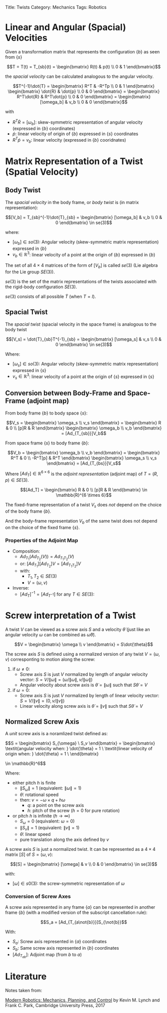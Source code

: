 Title: Twists
Category: Mechanics
Tags: Robotics

# Linear and Angular (Spacial) Velocities

Given a transformation matrix that represents the configuration $\{b\}$ as seen from $\{s\}$

$$T = T(t) = T_{sb}(t) = \begin{bmatrix} R(t) & p(t) \\ 0 & 1 \end{bmatrix}$$

the *spacial velocity* can be calculated analogous to the angular velocity.

$$T^{-1}\dot{T} =
\begin{bmatrix}
R^T & -R^Tp \\
0 & 1
\end{bmatrix}
\begin{bmatrix}
\dot{R} & \dot{p} \\
0 & 0
\end{bmatrix} =
\begin{bmatrix}
R^T\dot{R} & R^T\dot{p} \\
0 & 0
\end{bmatrix} =
\begin{bmatrix}
[\omega_b] & v_b \\
0 & 0
\end{bmatrix}$$

with

- $R^T\dot{R} = [\omega_b]$: skew-symmetric representation of angular velocity (expressed in $\{b\}$ coordinates)
- $\dot{p}$: linear velocity of origin of $\{b\}$ expressed in $\{s\}$ coordinates
- $R^T\dot{p} = v_b$: linear velocity (expressed in $\{b\}$ cooridnates)


# Matrix Representation of a Twist (Spatial Velocity)

## Body Twist

The *spacial velocity* in the body frame, or *body twist* is (in matrix representation):

$$[V_b] = T_{sb}^{-1}\dot{T}_{sb} = 
\begin{bmatrix}
[\omega_b] & v_b \\
0 & 0
\end{bmatrix}
\in se(3)$$

where:

- $[\omega_b] \in so(3)$: Angular velocity (skew-symmetric matrix representation) expressed in $\{b\}$
- $v_b \in \mathbb{R}^3$: linear velocity of a point at the origin of $\{b\}$ expressed in $\{b\}$

The set of all $4 \times 4$ matrices of the form of $[V_b]$ is called $se(3)$ (Lie algebra for the Lie group $SE(3)$).

$se(3)$ is the set of the matrix representations of the twists associated with the rigid-body configuration $SE(3)$.

$se(3)$ consists of all possible $\dot{T}$ (when $T= I$).

## Spacial Twist

The *spacial twist* (spacial velocity in the space frame) is analogous to the body twist 

$$[V_s] = \dot{T}_{sb}T^{-1}_{sb} = 
\begin{bmatrix}
[\omega_s] & v_s \\
0 & 0
\end{bmatrix}
\in se(3)$$

Where:

- $[\omega_s] \in so(3)$: Angular velocity (skew-symmetric matrix representation) expressed in $\{s\}$
- $v_s \in \mathbb{R}^3$: linear velocity of a point at the origin of $\{s\}$ expressed in $\{s\}$

## Conversion between Body-Frame and Space-Frame (adjoint map)


From body frame $\{b\}$ to body space $\{s\}$:

$$V_s =
\begin{bmatrix}
\omega_s \\
v_s
\end{bmatrix} =
\begin{bmatrix}
R & 0 \\
[p]R & R
\end{bmatrix}
\begin{bmatrix}
\omega_b \\
v_b
\end{bmatrix} =
[Ad_{T_{sb}}]V_b$$

From space frame $\{s\}$ to body frame $\{b\}$:

$$V_b =
\begin{bmatrix}
\omega_b \\
v_b
\end{bmatrix} =
\begin{bmatrix}
R^T & 0 \\
-R^T[p] & R^T
\end{bmatrix}
\begin{bmatrix}
\omega_s \\
v_s
\end{bmatrix} =
[Ad_{T_{bs}}]V_s$$

Where $[Ad_T] \in \mathbb{R}^{6 \times 6}$ is the *adjoint representation* (adjoint map) of $T = (R,p) \in SE(3)$.

$$[Ad_T] = \begin{bmatrix}
R & 0 \\
[p]R & R
\end{bmatrix} \in \mathbb{R}^{6 \times 6}$$

The fixed-frame representation of a twist $V_s$ does *not* depend on the choice of the body frame $\{b\}$.

And the body-frame representation $V_b$ of the same twist does not depend on the choice of the fixed frame $\{s\}$.

### Properties of the Adjoint Map

- Composition:
    - $Ad_{T_1}(Ad_{T_2}(V)) = Ad_{T_1T_2}(V)$
    - or: $[Ad_{T_1}][Ad_{T_2}]V = [Ad_{T_1T_2}]V$
    - with:
      - $T_1, T_2 \in SE(3)$
      - $V = (\omega, v)$
- Inverse:
    - $[Ad_T]^{-1} = [Ad_{T^{-1}}]$ for any $T \in SE(3)$:

# Screw interpretation of a Twist

A twist $V$ can be viewed as a screw axis $S$ and a velocity $\dot{\theta}$ (just like an angular velocity $\omega$ can be combined as $\hat{\omega}\dot{\theta}$).

$$V =
\begin{bmatrix}
  \omega \\ v  
\end{bmatrix} =
S\dot{\theta}$$

The screw axis $S$ is defined using a normalized version of any twist $V = (\omega, v)$ corresponting to motion along the screw:

1. if $\omega \neq 0$:
    - Screw axis $S$ is just $V$ normalized by length of angular velocity vector:  $S = V / \left\| \omega \right\| = (\omega/\left\| \omega \right\|, v/\left\| \omega \right\|)$
    - Angular velocity about screw axis is $\dot{\theta} = \left\| \omega \right\|$ such that $S\dot{\theta} = V$
2. if $\omega = 0$:
    - Screw axis $S$ is just $V$ normalized by length of linear velocity vector:  $S = V / \left\| v \right\| = (0, v/\left\| v \right\|)$
    - Linear velocity along screw axis is $\dot{\theta} = \left\| v \right\|$ such that $S\dot{\theta} = V$


## Normalized Screw Axis

A *unit* screw axis is a noramlized twist defined as:

$$S =
\begin{bmatrix}
S_{\omega} \\ S_v
\end{bmatrix} =
\begin{bmatrix}
\textit{angular velocity when: } \dot{\theta} = 1 \\
\textit{linear velocity of origin when: } \dot{\theta} = 1 \\
\end{bmatrix}

\in \mathbb{R}^6$$

Where:

- either pitch $h$ is finite
    - $\left\| S_{\omega} \right\| = 1$ (equivalent: $\left\| \omega \right\| = 1$)
    - $\dot{\theta}$: rotational speed
    - then: $v = -\omega \times q + h\omega$
        - $q$: a point on the screw axis
        - $h$: pitch of the screw ($h=0$ for pure rotation)
- or pitch $h$ is infinite ($h \to \infty$)
    - $S_{\omega} = 0$ (equivalent: $\omega = 0$)
    - $\left\| S_{v} \right\| = 1$ (equivalent: $\left\| v \right\| = 1$)
    - $\dot{\theta}$: linear speed
    - pure translation along the axis defined by $v$

A screw axis $S$ is just a normalized twist. It can be represented as a $4 \times 4$ matrix $[S]$ of $S = (\omega, v)$:


$$[S] =
\begin{bmatrix}
[\omega] & v \\
0 & 0
\end{bmatrix}
\in se(3)$$

with:

- $[\omega] \in s0(3)$: the screw-symmetric representation of $\omega$


### Conversion of Screw Axes

A screw axis represented in any frame $\{a\}$ can be represented in another frame $\{b\}$ (with a modified version of the subscript cancellation rule):

$$S_a = [Ad_{T_{a\not{b}}}]S_{\not{b}}$$

With:

- $S_a$: Screw axis represented in $\{a\}$ coordinates
- $S_b$: Same screw axis represented in $\{b\}$ coordinates
- $[Ad_{T_{ab}}]$: Adjoint map (from $b$ to $a$)


# Literature

Notes taken from:

[Modern Robotics: Mechanics, Planning, and Control](http://hades.mech.northwestern.edu/index.php/Modern_Robotics) by Kevin M. Lynch and Frank C. Park, Cambridge University Press, 2017
